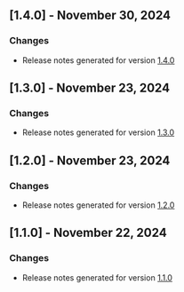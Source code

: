 ## [1.4.0] - November 30, 2024

### Changes
- Release notes generated for version [1.4.0](.release-notes/1.4.0/release.md)

## [1.3.0] - November 23, 2024

### Changes
- Release notes generated for version [1.3.0](.release-notes/1.3.0/release.md)

## [1.2.0] - November 23, 2024

### Changes
- Release notes generated for version [1.2.0](.release-notes/1.2.0/release.md)

## [1.1.0] - November 22, 2024

### Changes
- Release notes generated for version [1.1.0](.release-notes/1.1.0/release.md)

